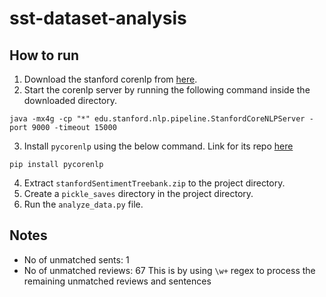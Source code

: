 # sst-dataset-analysis


How to run
----
1. Download the stanford corenlp from [here](https://stanfordnlp.github.io/CoreNLP/). 
2. Start the corenlp server by running the following command inside the downloaded directory.
  ```
  java -mx4g -cp "*" edu.stanford.nlp.pipeline.StanfordCoreNLPServer -port 9000 -timeout 15000
  ```
3. Install `pycorenlp` using the below command. Link for its repo [here](https://github.com/smilli/py-corenlp)
```
pip install pycorenlp
```
4. Extract `stanfordSentimentTreebank.zip` to the project directory.
5. Create a `pickle_saves` directory in the project directory.
6. Run the `analyze_data.py` file.


Notes
----
* No of unmatched sents: 1
* No of unmatched reviews: 67
This is by using `\w+` regex to process the remaining unmatched reviews and sentences
